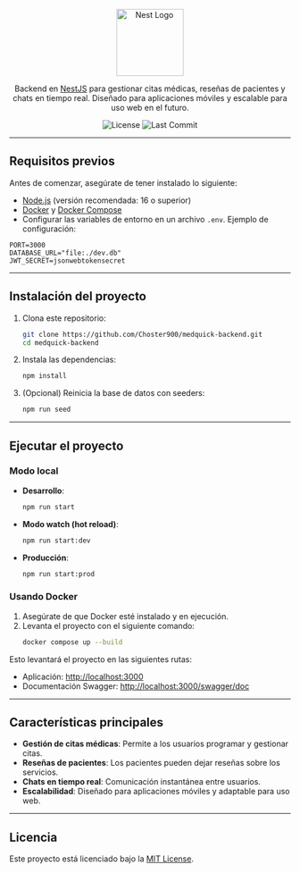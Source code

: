<p align="center">
  <a href="https://nestjs.com/" target="_blank">
    <img src="https://nestjs.com/img/logo-small.svg" width="120" alt="Nest Logo" />
  </a>
</p>

<p align="center">
  Backend en <a href="https://nestjs.com" target="_blank">NestJS</a> para gestionar citas médicas, reseñas de pacientes y chats en tiempo real. Diseñado para aplicaciones móviles y escalable para uso web en el futuro.
</p>

<p align="center">
  <img src="https://img.shields.io/github/license/Choster900/medquick-backend" alt="License" />
  <img src="https://img.shields.io/github/last-commit/Choster900/medquick-backend" alt="Last Commit" />
</p>

---

## Requisitos previos

Antes de comenzar, asegúrate de tener instalado lo siguiente:

- [Node.js](https://nodejs.org/) (versión recomendada: 16 o superior)
- [Docker](https://www.docker.com/) y [Docker Compose](https://docs.docker.com/compose/)
- Configurar las variables de entorno en un archivo `.env`. Ejemplo de configuración:

```properties
PORT=3000
DATABASE_URL="file:./dev.db"
JWT_SECRET=jsonwebtokensecret
```

---

## Instalación del proyecto

1. Clona este repositorio:
   ```bash
   git clone https://github.com/Choster900/medquick-backend.git
   cd medquick-backend
   ```

2. Instala las dependencias:
   ```bash
   npm install
   ```

3. (Opcional) Reinicia la base de datos con seeders:
   ```bash
   npm run seed
   ```

---

## Ejecutar el proyecto

### Modo local

- **Desarrollo**:
  ```bash
  npm run start
  ```

- **Modo watch (hot reload)**:
  ```bash
  npm run start:dev
  ```

- **Producción**:
  ```bash
  npm run start:prod
  ```

### Usando Docker

1. Asegúrate de que Docker esté instalado y en ejecución.
2. Levanta el proyecto con el siguiente comando:
   ```bash
   docker compose up --build
   ```

Esto levantará el proyecto en las siguientes rutas:

- Aplicación: [http://localhost:3000](http://localhost:3000)
- Documentación Swagger: [http://localhost:3000/swagger/doc](http://localhost:3000/swagger/doc)

---

## Características principales

- **Gestión de citas médicas**: Permite a los usuarios programar y gestionar citas.
- **Reseñas de pacientes**: Los pacientes pueden dejar reseñas sobre los servicios.
- **Chats en tiempo real**: Comunicación instantánea entre usuarios.
- **Escalabilidad**: Diseñado para aplicaciones móviles y adaptable para uso web.

---

## Licencia

Este proyecto está licenciado bajo la [MIT License](https://opensource.org/licenses/MIT).
